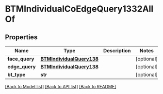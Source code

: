 # BTMIndividualCoEdgeQuery1332AllOf

## Properties
Name | Type | Description | Notes
------------ | ------------- | ------------- | -------------
**face_query** | [**BTMIndividualQuery138**](BTMIndividualQuery138.md) |  | [optional] 
**edge_query** | [**BTMIndividualQuery138**](BTMIndividualQuery138.md) |  | [optional] 
**bt_type** | **str** |  | [optional] 

[[Back to Model list]](../README.md#documentation-for-models) [[Back to API list]](../README.md#documentation-for-api-endpoints) [[Back to README]](../README.md)


